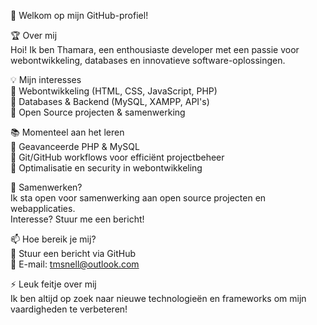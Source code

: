 👋 Welkom op mijn GitHub-profiel!

🏆 Over mij <br>
Hoi! Ik ben Thamara, een enthousiaste developer met een passie voor webontwikkeling, databases en innovatieve software-oplossingen.

💡 Mijn interesses <br>
🔹 Webontwikkeling (HTML, CSS, JavaScript, PHP) <br>
🔹 Databases & Backend (MySQL, XAMPP, API's) <br>
🔹 Open Source projecten & samenwerking<br>

📚 Momenteel aan het leren<br>
📌 Geavanceerde PHP & MySQL <br>
📌 Git/GitHub workflows voor efficiënt projectbeheer <br>
📌 Optimalisatie en security in webontwikkeling<br>

🤝 Samenwerken?<br>
Ik sta open voor samenwerking aan open source projecten en webapplicaties. <br>
Interesse? Stuur me een bericht!<br>

📫 Hoe bereik je mij?<br>
💬 Stuur een bericht via GitHub <br>
📧 E-mail: tmsnell@outlook.com<br>

⚡ Leuk feitje over mij<br>
Ik ben altijd op zoek naar nieuwe technologieën en frameworks om mijn vaardigheden te verbeteren!



